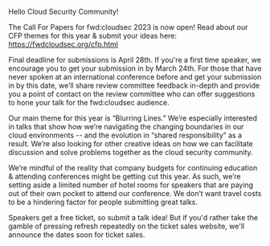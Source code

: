 Hello Cloud Security Community!

The Call For Papers for fwd:cloudsec 2023 is now open! Read about our CFP themes for this year & submit your ideas here: https://fwdcloudsec.org/cfp.html

Final deadline for submissions is April 28th. If you're a first time speaker, we encourage you to get your submission in by March 24th. For those that have never spoken at an international conference before and get your submission in by this date, we’ll share review committee feedback in-depth and provide you a point of contact on the review committee who can offer suggestions to hone your talk for the fwd:cloudsec audience.

Our main theme for this year is “Blurring Lines.” We’re especially interested in talks that show how we’re navigating the changing boundaries in our cloud environments -- and the evolution in “shared responsibility” as a result. We’re also looking for other creative ideas on how we can facilitate discussion and solve problems together as the cloud security community.

We’re mindful of the reality that company budgets for continuing education & attending conferences might be getting cut this year. As such, we’re setting aside a limited number of hotel rooms for speakers that are paying out of their own pocket to attend our conference. We don’t want travel costs to be a hindering factor for people submitting great talks.

Speakers get a free ticket, so submit a talk idea! But if you'd rather take the gamble of pressing refresh repeatedly on the ticket sales website, we'll announce the dates soon for ticket sales.
